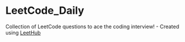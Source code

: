 # LeetCode_Daily
Collection of LeetCode questions to ace the coding interview! - Created using [LeetHub](https://github.com/QasimWani/LeetHub)
